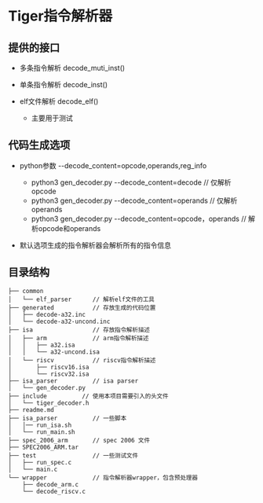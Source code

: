 # Tiger指令解析器

## 提供的接口

* 多条指令解析
decode_muti_inst()

* 单条指令解析
decode_inst()

* elf文件解析 decode_elf()
    * 主要用于测试


## 代码生成选项
* python参数 --decode_content=opcode,operands,reg_info
    * python3 gen_decoder.py --decode_content=decode // 仅解析opcode
    * python3 gen_decoder.py --decode_content=operands // 仅解析operands
    * python3 gen_decoder.py --decode_content=opcode，operands // 解析opcode和operands

* 默认选项生成的指令解析器会解析所有的指令信息

## 目录结构
```
├── common
│   └── elf_parser      // 解析elf文件的工具
├── generated           // 存放生成的代码位置
│   ├── decode-a32.inc
│   └── decode-a32-uncond.inc
├── isa                 // 存放指令解析描述
│   ├── arm             // arm指令解析描述
│   │   ├── a32.isa
│   │   └── a32-uncond.isa
│   └── riscv           // riscv指令解析描述
│       ├── riscv16.isa
│       └── riscv32.isa
├── isa_parser          // isa parser
│   └── gen_decoder.py
├── include          // 使用本项目需要引入的头文件
│   └── tiger_decoder.h
├── readme.md
├── isa_parser          // 一些脚本
│   │── run_isa.sh
│   └── run_main.sh
├── spec_2006_arm       // spec 2006 文件
├── SPEC2006_ARM.tar
├── test                // 一些测试文件
│   ├── run_spec.c
│   └── main.c
└── wrapper             // 指令解析器wrapper，包含预处理器
    ├── decode_arm.c
    └── decode_riscv.c
```


